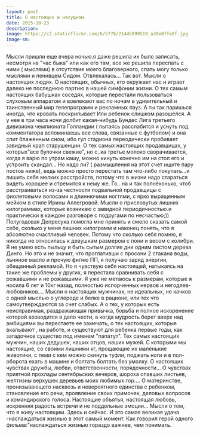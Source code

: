 ```yaml
---
layout: post
title: О настоящих и насущном. 
date: 2015-10-23
description: 
image: https://c2.staticflickr.com/6/5778/21445899519_a39e0ffe8f.jpg
image-sm: 
---
```

<p>Мысли пришли еще вчера ночью.я даже решила их было записать, несмотря на "час быка" или как его там, все же решила переспать с ними ( мыслями) в отсутствие моего благоверного, спать могу только мыслями и ленивцем Сидом. Отвлекалась... Так вот. Мысли о настоящих людях. О настоящих, обычных, кто окружает нас и играет далеко не последнюю партию в нашей симфонии жизни. 
О тех самым настоящих бабушках соседях, которые перестали пользоваться слуховым аппаратом и вовлекают вас по ночам в удивительный и таинственный мир телепрограмм и рекламных пауз. А ты так паришься иногда, что кровать поскрипывает Или ребенок слишком разошелся. А у нее в три часа ночи долбит какая-нибудь Бундес Лига третьего дивизиона чемпионата Голландии ( пытаясь расслабится и уснуть под комментатора вспоминаешь все слова, связанные с футболом) и она спит блаженным сном, ибо гул стадиона переодически пробивает завидный храп старушенции. 
О тех самых настоящих продавщицах, у которых"все булочки свежие", но с..ка третье молоко сворачивается, когда я варю по утрам кашу, можно кинуть конечно им на стол его и устроить скандал... Но надо ли? ( размышления на этот счет ищите пару постов ниже), ведь можно просто перестать там что-либо покупать...и лишить себя мелких расстройств, потому что в жизни надо стараться видеть хорошее и стремится к нему же. Го...на и так полнёхонько, чтоб расстраиваться из-за честности подвальной продавщицы с фиолетовыми волосами и длиннючими ногтями, с ярко выращенным мейком в стиле Ирины Аллегровой. 
Мысли о присловутых лишних килограммах, которые возникаю с завидной периодичностью.и практически в каждом разговоре с подругами по несчастью;)) Полугодовая Депресуха помогла мне принять и смело сказать самой себе, сколько у меня лишних килограмм и наконец понять, что я абсолютно счастливый человек. Потому что сколько себя помню, я никогда не относилась к девушкам размером с пони и весом с колибри. Я не умею есть пыльцу и быть сытым долгие дни одним листом дерева Динго. Но это и не значит, что проглативши с просони 2 стакана воды, льняное масло и прочую фигню ПП, я получаю заряд энергии, обещанный рекламой.
Но я чувствую себя настоящей, натыкаясь на такие же проблемы у других, я перестала сравнивать себя с рожавшими и не рожавшими. Я уже не метаюсь к размерам, которые я носила 6 лет и 10кг назад, полностью испорченных нервов и негодяев-любовников....
Мысли о настоящих мужчинах, не идеальных, не качков с одной мыслью о углероде и белке в рационе, или тех что самоутверждаются за счет слабых. А о тех, у которых есть неисправимая, раздражающая привычка, борьба и полное искоренение которой возводится в дело чести, а когда мудрость берет вверх над амбициями вы перестаете ее замечать, о тех настоящих, которые вкалывают , на работе, и существуют для ребенка первые годы, как загадочное существо под именем "папатут". Тех самых настоящих мужчин, наших дедушек, наших отцов, наших мужей. С которыми мы настоящие, со своими лишними кг, прощающие их маленькие животики, с теми с кем можно скинуть туфли, поджать ноги и в пол-оборота ехать в машине и болтать болтать без умолку. 
О настоящих чувствах дружбы, любви, ответственности, порядочности...
О чувствах приятной прохлады сентябрьских вечеров, шороха опавших листьев, желтизны верхушек деревьев моих любимых гор....
О материнстве, пронизывающего насквозь и невероятного единства с ребенком, становление его речи, проявление своих примочек, деловых вопросов и командирского голоса. Настоящие объятья, настоящая любовь, искренняя радость встречи и не поддельные эмоции...
Мысли о том, что я живу настоящим. Здесь и сейчас. И это самая великая удача -наслаждаться жизнью в этот самый момент. Как говорил герой одного фильма:"наслаждаться жизнью гораздо важнее, чем понимать.</p>
